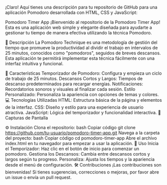 
¡Claro! Aquí tienes una descripción para tu repositorio de GitHub para una aplicación Pomodoro desarrollada con HTML, CSS y JavaScript:

Pomodoro Timer App
¡Bienvenido al repositorio de la Pomodoro Timer App! Esta es una aplicación web simple y elegante diseñada para ayudarte a gestionar tu tiempo de manera efectiva utilizando la técnica Pomodoro.

📜 Descripción
La Pomodoro Technique es una metodología de gestión del tiempo que promueve la productividad al dividir el trabajo en intervalos de 25 minutos, conocidos como "pomodoros", seguidos de breves descansos. Esta aplicación te permitirá implementar esta técnica fácilmente con una interfaz intuitiva y funcional.

🚀 Características
Temporizador de Pomodoro: Configura y empieza un ciclo de trabajo de 25 minutos.
Descansos Cortos y Largos: Tiempos de descanso predeterminados para recargar energías.
Notificaciones: Recordatorios sonoros y visuales al finalizar cada sesión.
Estilo Personalizado: Personaliza la apariencia con opciones de temas y colores.
💻 Tecnologías Utilizadas
HTML: Estructura básica de la página y elementos de la interfaz.
CSS: Diseño y estilo para una experiencia de usuario atractiva.
JavaScript: Lógica del temporizador y funcionalidad interactiva.
📸 Capturas de Pantalla

⚙️ Instalación
Clona el repositorio:
bash
Copiar código
git clone https://github.com/tu-usuario/pomodoro-timer-app.git
Navega a la carpeta del proyecto:
bash
Copiar código
cd pomodoro-timer-app
Abre el archivo index.html en tu navegador para empezar a usar la aplicación.
📝 Uso
Inicia el Temporizador: Haz clic en el botón de inicio para comenzar un pomodoro.
Gestiona los Descansos: Cambia entre descansos cortos y largos según tu progreso.
Personaliza: Ajusta los tiempos y la apariencia desde el menú de configuración.
🛠️ Contribuciones
¡Las contribuciones son bienvenidas! Si tienes sugerencias, correcciones o mejoras, por favor abre un issue o envía un pull request.
